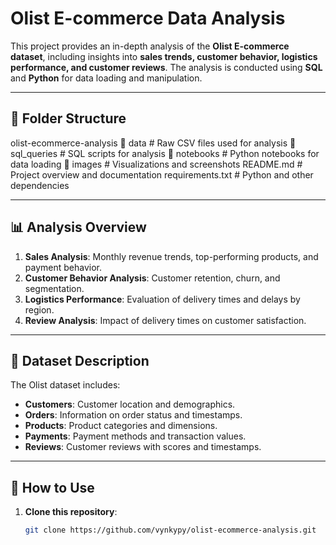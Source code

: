 # Olist E-commerce Data Analysis

This project provides an in-depth analysis of the **Olist E-commerce dataset**, including insights into **sales trends, customer behavior, logistics performance, and customer reviews**. The analysis is conducted using **SQL** and **Python** for data loading and manipulation.

---

## 📂 Folder Structure
olist-ecommerce-analysis 
    📂 data # Raw CSV files used for analysis 
    📂 sql_queries # SQL scripts for analysis 
    📂 notebooks # Python notebooks for data loading 
    📂 images # Visualizations and screenshots 
    README.md # Project overview and documentation 
    requirements.txt # Python and other dependencies


---

## 📊 **Analysis Overview**

1. **Sales Analysis**: Monthly revenue trends, top-performing products, and payment behavior.
2. **Customer Behavior Analysis**: Customer retention, churn, and segmentation.
3. **Logistics Performance**: Evaluation of delivery times and delays by region.
4. **Review Analysis**: Impact of delivery times on customer satisfaction.

---

## 📂 **Dataset Description**

The Olist dataset includes:

- **Customers**: Customer location and demographics.
- **Orders**: Information on order status and timestamps.
- **Products**: Product categories and dimensions.
- **Payments**: Payment methods and transaction values.
- **Reviews**: Customer reviews with scores and timestamps.

---

## 🚀 **How to Use**

1. **Clone this repository**:
   ```bash
   git clone https://github.com/vynkypy/olist-ecommerce-analysis.git

